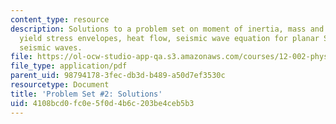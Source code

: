 ```yaml
---
content_type: resource
description: Solutions to a problem set on moment of inertia, mass and core size,
  yield stress envelopes, heat flow, seismic wave equation for planar S-waves, and
  seismic waves.
file: https://ol-ocw-studio-app-qa.s3.amazonaws.com/courses/12-002-physics-and-chemistry-of-the-terrestrial-planets-fall-2008/4108bcd0fc0e5f0d4b6c203be4ceb5b3_MIT12_002f08_ps02_solutions.pdf
file_type: application/pdf
parent_uid: 98794178-3fec-db3d-b489-a50d7ef3530c
resourcetype: Document
title: 'Problem Set #2: Solutions'
uid: 4108bcd0-fc0e-5f0d-4b6c-203be4ceb5b3
---
```

